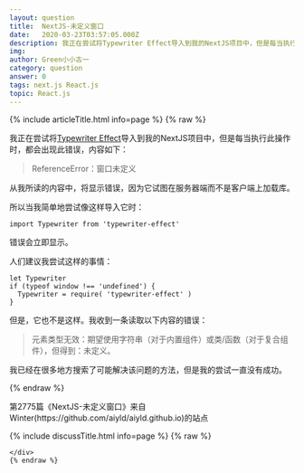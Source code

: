 ```yaml
---
layout: question
title:  NextJS-未定义窗口
date:   2020-03-23T03:57:05.000Z
description: 我正在尝试将Typewriter Effect导入到我的NextJS项目中，但是每当执行此操作时，都会出现此错误，内容如下：  ReferenceE...
img: 
author: Green小小古一
category: question
answer: 0
tags: next.js React.js
topic: React.js
---
```

<div class="article-root">
  <div class="article">
    {% include articleTitle.html info=page %}
    {% raw %}
    <div class="article-content"><p><font style="vertical-align: inherit;"><font style="vertical-align: inherit;">我正在尝试将</font></font><a href="https://www.npmjs.com/package/typewriter-effect" rel="noreferrer"><font style="vertical-align: inherit;"><font style="vertical-align: inherit;">Typewriter Effect</font></font></a><font style="vertical-align: inherit;"><font style="vertical-align: inherit;">导入到我的NextJS项目中，但是每当执行此操作时，都会出现此错误，内容如下：</font></font></p>

<blockquote>
  <p><font style="vertical-align: inherit;"><font style="vertical-align: inherit;">ReferenceError：窗口未定义</font></font></p>
</blockquote>

<p><font style="vertical-align: inherit;"><font style="vertical-align: inherit;">从我所读的内容中，将显示错误，因为它试图在服务器端而不是客户端上加载库。</font></font></p>

<p><font style="vertical-align: inherit;"><font style="vertical-align: inherit;">所以当我简单地尝试像这样导入它时：</font></font></p>

<p><code>import Typewriter from 'typewriter-effect'</code></p>

<p><font style="vertical-align: inherit;"><font style="vertical-align: inherit;">错误会立即显示。</font></font></p>

<p><font style="vertical-align: inherit;"><font style="vertical-align: inherit;">人们建议我尝试这样的事情：</font></font></p>

<pre><code>let Typewriter<font></font>
if (typeof window !== 'undefined') {<font></font>
  Typewriter = require( 'typewriter-effect' )<font></font>
}<font></font>
</code></pre>

<p><font style="vertical-align: inherit;"><font style="vertical-align: inherit;">但是，它也不是这样。</font><font style="vertical-align: inherit;">我收到一条读取以下内容的错误：</font></font></p>

<blockquote>
  <p><font style="vertical-align: inherit;"><font style="vertical-align: inherit;">元素类型无效：期望使用字符串（对于内置组件）或类/函数（对于复合组件），但得到：未定义。</font></font></p>
</blockquote>

<p><font style="vertical-align: inherit;"><font style="vertical-align: inherit;">我已经在很多地方搜索了可能解决该问题的方法，但是我的尝试一直没有成功。</font></font></p></div>
    {% endraw %}
  </div>
  <p class="winter_mark">第2775篇《NextJS-未定义窗口》来自Winter(https://github.com/aiyld/aiyld.github.io)的站点</p>
  <div class="discuss-wrapper">
    {% include discussTitle.html info=page %}
    {% raw %}
    <div class="discuss-list">
    
    </div>
    {% endraw %}
  </div>
<div>
